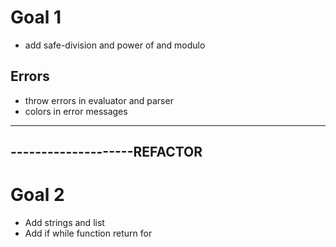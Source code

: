 # Goal 1

- add safe-division and power of and modulo

## Errors
- throw errors in evaluator and parser
- colors in error messages

----------------------------
--------------------REFACTOR
----------------------------

# Goal 2
- Add strings and list
- Add if while function return for

